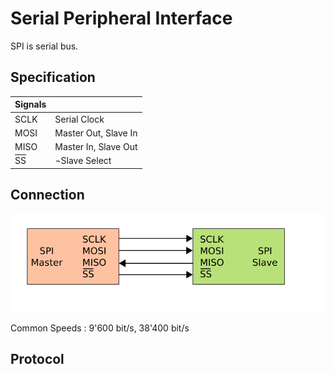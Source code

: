 Serial Peripheral Interface
==============================

SPI is serial bus.


Specification 
-------------

| Signals | |
|------|---|
| SCLK | Serial Clock |
| MOSI | Master Out, Slave In |
| MISO | Master In, Slave Out |
| <font style="text-decoration: overline;">SS</font> | ¬Slave Select |


## Connection
![Connection](./img/SPI_single_slave.svg)


Common Speeds
:   9'600 bit/s, 38'400 bit/s


Protocol
--------









